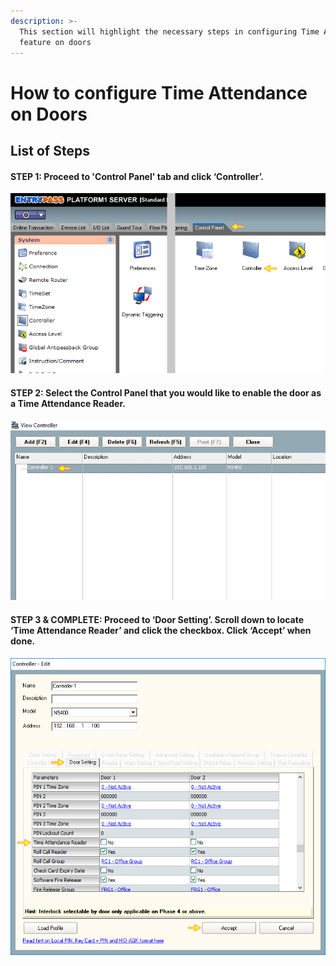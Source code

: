 ```yaml
---
description: >-
  This section will highlight the necessary steps in configuring Time Attendance
  feature on doors
---
```


# How to configure Time Attendance on Doors

## List of Steps

#### STEP 1: Proceed to 'Control Panel' tab and click ‘Controller’.

![](../.gitbook/assets/untitled1%20%284%29.png)



#### STEP 2: Select the Control Panel that you would like to enable the door as a Time Attendance Reader.

![](../.gitbook/assets/untitled2%20%2819%29.png)



#### STEP 3 & COMPLETE: Proceed to ‘Door Setting’. Scroll down to locate ‘Time Attendance Reader’ and click the checkbox. Click ‘Accept’ when done.

![](../.gitbook/assets/untitled3%20%286%29.png)

